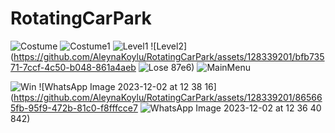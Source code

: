 # RotatingCarPark
![Costume](https://github.com/AleynaKoylu/RotatingCarPark/assets/128339201/f544da1c-b877-4d14-8eab-001a99a5b7a6)
![Costume1](https://github.com/AleynaKoylu/RotatingCarPark/assets/128339201/bda50ba5-c7dd-4cce-80db-97ea93f5ea5a)
![Level1](https://github.com/AleynaKoylu/RotatingCarPark/assets/128339201/f92919ff-6f92-4689-9ce8-5439502d267c)
![Level2](https://github.com/AleynaKoylu/RotatingCarPark/assets/128339201/bfb73571-7ccf-4c50-b048-861a4aeb
![Lose](https://github.com/AleynaKoylu/RotatingCarPark/assets/128339201/58c3a541-d679-4b71-96f6-646f6440310d)
87e6)
![MainMenu](https://github.com/AleynaKoylu/RotatingCarPark/assets/128339201/ca8c3aa0-8b3d-48d1-9562-fa8b1d80654b)

![Win](https://github.com/AleynaKoylu/RotatingCarPark/assets/128339201/198c0bcf-1b0c-4d5b-8be4-3a1f00573fbf)
![WhatsApp Image 2023-12-02 at 12 38 16](https://github.com/AleynaKoylu/RotatingCarPark/assets/128339201/865665fb-95f9-472b-81c0-f8fffcce7
![WhatsApp Image 2023-12-02 at 12 36 40](https://github.com/AleynaKoylu/RotatingCarPark/assets/128339201/f96a5537-eefb-4b76-aa69-6e6dc2526e83)
842)
